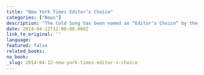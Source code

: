 ```yaml
---
title: "New York Times Editor’s Choice"
categories: ["News"]
description: "The Cold Song has been named an “Editor’s Choice” by the Sunday Book Review"
date: 2014-04-12T12:00:00.000Z
link_to_original: ''
language:
featured: false
related_books:
no_book:
_slug: 2014-04-12-new-york-times-editor-s-choice
---
```


